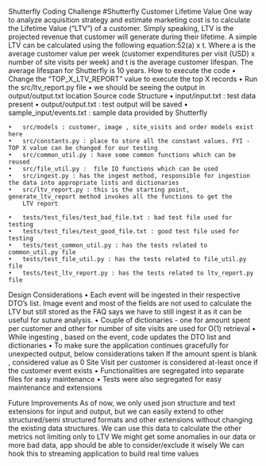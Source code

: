 Shutterfly Coding Challenge
#Shutterfly Customer Lifetime Value
One way to analyze acquisition strategy and estimate marketing cost is to calculate the Lifetime Value (“LTV”) of a customer. Simply speaking, LTV is the projected revenue that customer will generate during their lifetime.
A simple LTV can be calculated using the following equation:52(a) x t. Where a is the average customer value per week (customer expenditures per visit (USD) x number of site visits per week) and t is the average customer lifespan. The average lifespan for Shutterfly is 10 years.
How to execute the code
	•	Change the “TOP_X_LTV_REPORT” value to execute the top X records
	•	Run the src/ltv_report.py file
	•	we should be seeing the output in output/output.txt location
Source code Structure
	•	input/input.txt : test data present
	•	output/output.txt : test output will be saved
	•	sample_input/events.txt : sample data provided by Shutterfly

	•	src/models : customer, image , site_visits and order models exist here
	•	src/constants.py : place to store all the constant values. FYI - TOP X value can be changed for our testing
	•	src/common_util.py : have some common functions which can be reused
	•	src/file_util.py :  file IO functions which can be used
	•	src/ingest.py : has the ingest method, responsible for ingestion the data into appropriate lists and dictionaries
	•	src/ltv_report.py : this is the starting point, generate_ltv_report method invokes all the functions to get the
		LTV report

	•	tests/test_files/test_bad_file.txt : bad test file used for testing
	•	tests/test_files/test_good_file.txt : good test file used for testing
	•	tests/test_common_util.py : has the tests related to common_util.py file
	•	tests/test_file_util.py : has the tests related to file_util.py file
	•	tests/test_ltv_report.py : has the tests related to ltv_report.py file

Design Considerations
	•	Each event will be ingested in their respective DTO’s list. Image event and most of the fields are not used to calculate the LTV but still stored as the FAQ says we have to still ingest it as it can be useful for suture analysis.
	•	Couple of dictionaries - one for amount spent per customer and other for number of site visits are used for O(1) retrieval
	•	While ingesting , based on the event, code updates the DTO list and dictionaries
	•	To make sure the application continues gracefully for unexpected output, below considerations taken
		If the amount spent is blank , considered value as 0
		Site Visit per customer is considered at-least once if the customer event exists
	•	Functionalities  are segregated into separate files for easy maintenance
	•	Tests were also segregated for easy maintenance and extensions

Future Improvements
 		 As of now, we only used json structure and text extensions for input and output, but we can easily extend 
		 to other structured/semi structured formats and other extensions without changing the existing data structures.
 		 We can use this data to calculate the other metrics not limiting only to LTV
		 We might get some anomalies in our data or more bad data, app should be able to consider/exclude it wisely
		 We can hook this to streaming application to build real time values
		 
         







